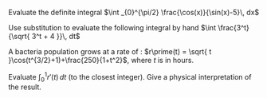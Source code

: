 Evaluate the definite integral $\int _{0}^{\pi/2} \frac{\cos(x)}{\sin(x)-5}\, dx$


Use substitution to evaluate the following integral by hand $\int  \frac{3^t}{\sqrt{ 3^t + 4 }}\, dt$



A bacteria population grows at a rate of : $r\prime(t) = \sqrt{ t }\cos(t^{3/2}+1)+\frac{250}{1+t^2}$, where $t$ is in hours.

Evaluate $\int _{0}^{1} r\prime(t)\, dt$ (to the closest integer). Give a physical interpretation of the result.

